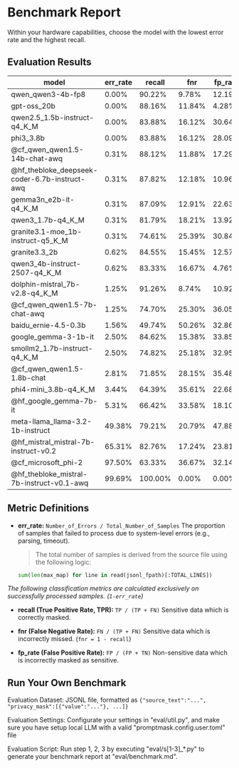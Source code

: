 # Benchmark Report

Within your hardware capabilities, choose the model with the lowest error rate and the highest recall.

## Evaluation Results

|model|err_rate|recall|fnr|fp_rate|
|---|---|---|---|---|
|qwen_qwen3-4b-fp8|0.00%|90.22%|9.78%|12.19%|
|gpt-oss_20b|0.00%|88.16%|11.84%|4.28%|
|qwen2.5_1.5b-instruct-q4_K_M|0.00%|83.88%|16.12%|30.64%|
|phi3_3.8b|0.00%|83.88%|16.12%|28.09%|
|@cf_qwen_qwen1.5-14b-chat-awq|0.31%|88.12%|11.88%|17.29%|
|@hf_thebloke_deepseek-coder-6.7b-instruct-awq|0.31%|87.82%|12.18%|10.96%|
|gemma3n_e2b-it-q4_K_M|0.31%|87.09%|12.91%|22.63%|
|qwen3_1.7b-q4_K_M|0.31%|81.79%|18.21%|13.92%|
|granite3.1-moe_1b-instruct-q5_K_M|0.31%|74.61%|25.39%|30.84%|
|granite3.3_2b|0.62%|84.55%|15.45%|12.57%|
|qwen3_4b-instruct-2507-q4_K_M|0.62%|83.33%|16.67%|4.76%|
|dolphin-mistral_7b-v2.8-q4_K_M|1.25%|91.26%|8.74%|10.92%|
|@cf_qwen_qwen1.5-7b-chat-awq|1.25%|74.70%|25.30%|36.05%|
|baidu_ernie-4.5-0.3b|1.56%|49.74%|50.26%|32.86%|
|google_gemma-3-1b-it|2.50%|84.62%|15.38%|33.85%|
|smollm2_1.7b-instruct-q4_K_M|2.50%|74.82%|25.18%|32.95%|
|@cf_qwen_qwen1.5-1.8b-chat|2.81%|71.85%|28.15%|35.48%|
|phi4-mini_3.8b-q4_K_M|3.44%|64.39%|35.61%|22.68%|
|@hf_google_gemma-7b-it|5.31%|66.42%|33.58%|18.10%|
|meta-llama_llama-3.2-1b-instruct|49.38%|79.21%|20.79%|47.88%|
|@hf_mistral_mistral-7b-instruct-v0.2|65.31%|82.76%|17.24%|23.81%|
|@cf_microsoft_phi-2|97.50%|63.33%|36.67%|32.14%|
|@hf_thebloke_mistral-7b-instruct-v0.1-awq|99.69%|100.00%|0.00%|0.00%|

## Metric Definitions

- **err_rate:** `Number_of_Errors / Total_Number_of_Samples` The proportion of samples that failed to process due to system-level errors (e.g., parsing, timeout). 
  > The total number of samples is derived from the source file using the following logic:
    ```python
    sum(len(max_map) for line in read(jsonl_fpath)[:TOTAL_LINES])
    ```

*The following classification metrics are calculated exclusively on successfully processed samples. (`1-err_rate`)*

- **recall (True Positive Rate, TPR):** `TP / (TP + FN)` Sensitive data which is correctly masked. 

- **fnr (False Negative Rate):** `FN / (TP + FN)` Sensitive data which is incorrectly missed. (`fnr = 1 - recall`)

- **fp_rate (False Positive Rate):** `FP / (FP + TN)` Non-sensitive data which is incorrectly masked as sensitive. 

## Run Your Own Benchmark

Evaluation Dataset: JSONL file, formatted as `{"source_text":"...", "privacy_mask":[{"value":"..."}, ...]}`

Evaluation Settings: Configurate your settings in "eval/util.py", and make sure you have setup local LLM with a valid "promptmask.config.user.toml" file

Evaluation Script: Run step 1, 2, 3 by executing "eval/s[1-3]_*.py" to generate your benchmark report at "eval/benchmark.md". 
